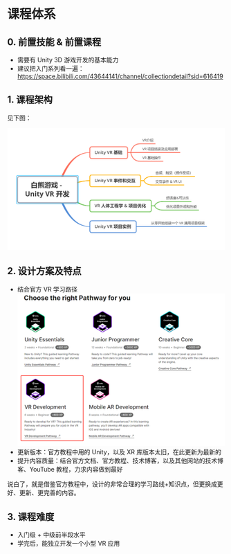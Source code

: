 # 课程体系

## 0. 前置技能 & 前置课程

* 需要有 Unity 3D 游戏开发的基本能力
* 建议把入门系列看一遍：https://space.bilibili.com/43644141/channel/collectiondetail?sid=616419

## 1. 课程架构

见下图：

![](../../imgs/vr-class.png)

## 2. 设计方案及特点

* 结合官方 VR 学习路径
  ![](../../imgs/unity_vr_path.png)
* 更新版本：官方教程中用的 Unity，以及 XR 库版本太旧，在此更新为最新的
* 提升内容质量：结合官方文档、官方教程、技术博客，以及其他网站的技术博客、YouTube 教程，力求内容做到最好

说白了，就是借鉴官方教程中，设计的非常合理的学习路线+知识点，但更换成更好、更新、更完善的内容。

## 3. 课程难度

* 入门级 + 中级前半段水平
* 学完后，能独立开发一个小型 VR 应用
